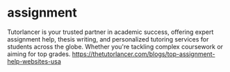 # assignment
Tutorlancer is your trusted partner in academic success, offering expert assignment help, thesis writing, and personalized tutoring services for students across the globe. Whether you're tackling complex coursework or aiming for top grades. https://thetutorlancer.com/blogs/top-assignment-help-websites-usa
